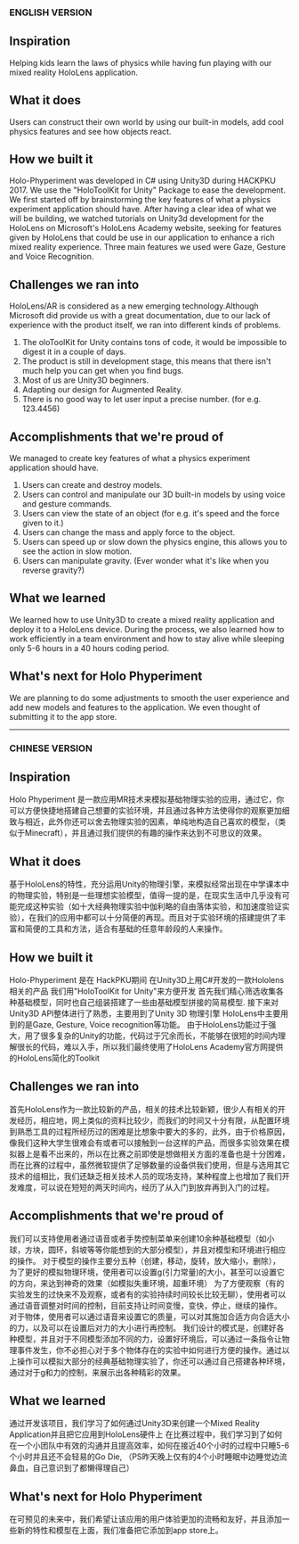 ### ENGLISH VERSION

## Inspiration

Helping kids learn the laws of physics while having fun playing with our mixed reality HoloLens application.

## What it does

Users can construct their own world by using our built-in models, add cool physics features and see how objects react.

## How we built it

Holo-Phyperiment was developed in C# using Unity3D during HACKPKU 2017. We use the "HoloToolKit for Unity" Package to ease the development. We first started off by brainstorming the key features of what a physics experiment application should have. After having a clear idea of what we will be building, we watched tutorials on Unity3d development for the HoloLens on Microsoft's HoloLens Academy website, seeking for features given by HoloLens that could be use in our application to enhance a rich mixed reality experience.
Three main features we used were Gaze, Gesture and Voice Recognition. 

## Challenges we ran into
HoloLens/AR is considered as a new emerging technology.Although Microsoft did provide us with a great documentation,
due to our lack of experience with the product itself, we ran into different kinds of problems. 
1) The oloToolKit for Unity contains tons of code, it would be impossible to digest it in a couple of days.
2) The product is still in development stage, this means that there isn't much help you can get when you find bugs.
3) Most of us are Unity3D beginners.
4) Adapting our design for Augmented Reality.
5) There is no good way to let user input a precise number. (for e.g. 123.4456) 

## Accomplishments that we're proud of
We managed to create key features of what a physics experiment application should have.
1) Users can create and destroy models.
2) Users can control and manipulate our 3D built-in models by using voice and gesture commands. 
3) Users can view the state of an object (for e.g. it's speed and the force given to it.)
4) Users can change the mass and apply force to the object.
5) Users can speed up or slow down the physics engine, this allows you to see the action in slow motion.
6) Users can manipulate gravity. (Ever wonder what it's like when you reverse gravity?)

## What we learned
We learned how to use Unity3D to create a mixed reality application and deploy it to a HoloLens device. 
During the process, we also learned how to work efficiently in a team environment and how to stay alive while sleeping only 5-6 hours in a 40 hours coding period.

## What's next for Holo Phyperiment
We are planning to do some adjustments to smooth the user experience and add new models and features to the application. We even thought of submitting it to the app store.

-------------------
### CHINESE VERSION

## Inspiration

Holo Phyperiment 是一款应用MR技术来模拟基础物理实验的应用，通过它，你可以方便快捷地搭建自己想要的实验环境，并且通过各种方法使得你的观察更加细致与相近，此外你还可以舍去物理实验的因素，单纯地构造自己喜欢的模型，（类似于Minecraft），并且通过我们提供的有趣的操作来达到不可思议的效果。


## What it does
基于HoloLens的特性，充分运用Unity的物理引擎，来模拟经常出现在中学课本中的物理实验，特别是一些理想实验模型，值得一提的是，在现实生活中几乎没有可能完成这种实验（如十大经典物理实验中伽利略的自由落体实验，和加速度验证实验），在我们的应用中都可以十分简便的再现。而且对于实验环境的搭建提供了丰富和简便的工具和方法，适合有基础的任意年龄段的人来操作。


## How we built it

Holo-Phyperiment 是在 HackPKU期间 在Unity3D上用C#开发的一款Hololens相关的产品
我们用"HoloToolKit for Unity"来方便开发
首先我们精心筛选收集各种基础模型，同时也自己组装搭建了一些由基础模型拼接的简易模型.
接下来对Unity3D API整体进行了熟悉，主要用到了Unity 3D 物理引擎
HoloLens中主要用到的是Gaze, Gesture, Voice recognition等功能。
由于HoloLens功能过于强大，用了很多复杂的Unity的功能，代码过于冗余而长，不能够在很短的时间内理解很长的代码，难以入手，所以我们最终使用了HoloLens Academy官方网提供的HoloLens简化的Toolkit  
 
## Challenges we ran into

首先HoloLens作为一款比较新的产品，相关的技术比较新颖，很少人有相关的开发经历，相应地，网上类似的资料比较少，而我们的时间又十分有限，从配置环境到熟悉工具的过程所经历过的困难是比想象中要大的多的，此外，由于价格原因，像我们这种大学生很难会有或者可以接触到一台这样的产品，而很多实验效果在模拟器上是看不出来的，所以在比赛之前即使是想做相关方面的准备也是十分困难，而在比赛的过程中，虽然微软提供了足够数量的设备供我们使用，但是与选用其它技术的组相比，我们还缺乏相关技术人员的现场支持，某种程度上也增加了我们开发难度，可以说在短短的两天时间内，经历了从入门到放弃再到入门的过程。

## Accomplishments that we're proud of

我们可以支持使用者通过语音或者手势控制菜单来创建10余种基础模型（如小球，方块，圆环，斜坡等等你能想到的大部分模型），并且对模型和环境进行相应的操作。
对于模型的操作主要分五种（创建，移动，旋转，放大缩小，删除），
为了更好的模拟物理环境，使用者可以设置g(引力常量)的大小，甚至可以设置它的方向，来达到神奇的效果（如模拟失重环境，超重环境）
为了方便观察（有的实验发生的过快来不及观察，或者有的实验持续时间较长比较无聊），使用者可以通过语音调整对时间的控制，目前支持让时间变慢，变快，停止，继续的操作。
对于物体，使用者可以通过语音来设置它的质量，可以对其施加合适方向合适大小的力，以及可以在设置后对力的大小进行再控制。
我们设计的模式是，创建好各种模型，并且对于不同模型添加不同的力，设置好环境后，可以通过一条指令让物理事件发生，你不必担心对于多个物体存在的实验中如何进行方便的操作。通过以上操作可以模拟大部分的经典基础物理实验了，你还可以通过自己搭建各种环境，通过对于g和力的控制，来展示出各种精彩的效果。

## What we learned

通过开发该项目，我们学习了如何通过Unity3D来创建一个Mixed Reality Application并且把它应用到HoloLens硬件上
在比赛过程中，我们学习到了如何在一个小团队中有效的沟通并且提高效率，如何在接近40个小时的过程中只睡5-6个小时并且还不会轻易的Go Die, （PS昨天晚上仅有的4个小时睡眠中边睡觉边流鼻血，自己意识到了都懒得理自己）
## What's next for Holo Phyperiment
在可预见的未来中，我们希望让该应用的用户体验更加的流畅和友好，并且添加一些新的特性和模型在上面，我们准备把它添加到app store上。
